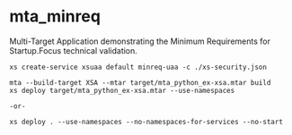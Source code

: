 # mta_minreq
Multi-Target Application demonstrating the Minimum Requirements for Startup.Focus technical validation.

```
xs create-service xsuaa default minreq-uaa -c ./xs-security.json
```

```
mta --build-target XSA --mtar target/mta_python_ex-xsa.mtar build
xs deploy target/mta_python_ex-xsa.mtar --use-namespaces

-or-

xs deploy . --use-namespaces --no-namespaces-for-services --no-start
```
